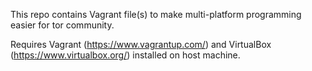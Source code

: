 This repo contains Vagrant file(s) to make multi-platform programming easier for tor community.

Requires Vagrant (https://www.vagrantup.com/) and VirtualBox (https://www.virtualbox.org/) installed on host machine.

